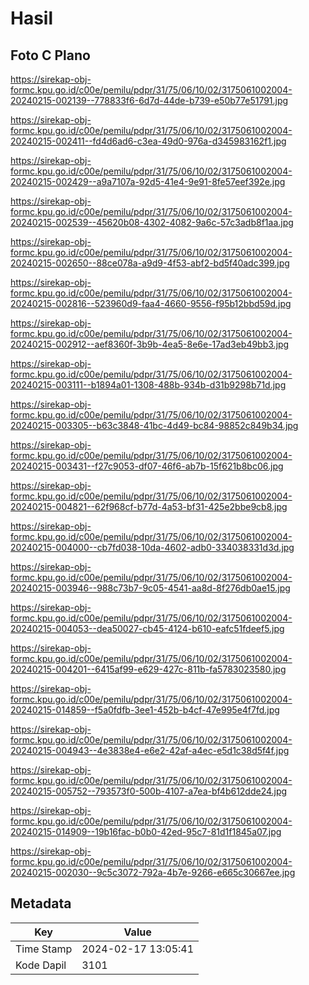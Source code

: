 # Hasil

## Foto C Plano

https://sirekap-obj-formc.kpu.go.id/c00e/pemilu/pdpr/31/75/06/10/02/3175061002004-20240215-002139--778833f6-6d7d-44de-b739-e50b77e51791.jpg

https://sirekap-obj-formc.kpu.go.id/c00e/pemilu/pdpr/31/75/06/10/02/3175061002004-20240215-002411--fd4d6ad6-c3ea-49d0-976a-d345983162f1.jpg

https://sirekap-obj-formc.kpu.go.id/c00e/pemilu/pdpr/31/75/06/10/02/3175061002004-20240215-002429--a9a7107a-92d5-41e4-9e91-8fe57eef392e.jpg

https://sirekap-obj-formc.kpu.go.id/c00e/pemilu/pdpr/31/75/06/10/02/3175061002004-20240215-002539--45620b08-4302-4082-9a6c-57c3adb8f1aa.jpg

https://sirekap-obj-formc.kpu.go.id/c00e/pemilu/pdpr/31/75/06/10/02/3175061002004-20240215-002650--88ce078a-a9d9-4f53-abf2-bd5f40adc399.jpg

https://sirekap-obj-formc.kpu.go.id/c00e/pemilu/pdpr/31/75/06/10/02/3175061002004-20240215-002816--523960d9-faa4-4660-9556-f95b12bbd59d.jpg

https://sirekap-obj-formc.kpu.go.id/c00e/pemilu/pdpr/31/75/06/10/02/3175061002004-20240215-002912--aef8360f-3b9b-4ea5-8e6e-17ad3eb49bb3.jpg

https://sirekap-obj-formc.kpu.go.id/c00e/pemilu/pdpr/31/75/06/10/02/3175061002004-20240215-003111--b1894a01-1308-488b-934b-d31b9298b71d.jpg

https://sirekap-obj-formc.kpu.go.id/c00e/pemilu/pdpr/31/75/06/10/02/3175061002004-20240215-003305--b63c3848-41bc-4d49-bc84-98852c849b34.jpg

https://sirekap-obj-formc.kpu.go.id/c00e/pemilu/pdpr/31/75/06/10/02/3175061002004-20240215-003431--f27c9053-df07-46f6-ab7b-15f621b8bc06.jpg

https://sirekap-obj-formc.kpu.go.id/c00e/pemilu/pdpr/31/75/06/10/02/3175061002004-20240215-004821--62f968cf-b77d-4a53-bf31-425e2bbe9cb8.jpg

https://sirekap-obj-formc.kpu.go.id/c00e/pemilu/pdpr/31/75/06/10/02/3175061002004-20240215-004000--cb7fd038-10da-4602-adb0-334038331d3d.jpg

https://sirekap-obj-formc.kpu.go.id/c00e/pemilu/pdpr/31/75/06/10/02/3175061002004-20240215-003946--988c73b7-9c05-4541-aa8d-8f276db0ae15.jpg

https://sirekap-obj-formc.kpu.go.id/c00e/pemilu/pdpr/31/75/06/10/02/3175061002004-20240215-004053--dea50027-cb45-4124-b610-eafc51fdeef5.jpg

https://sirekap-obj-formc.kpu.go.id/c00e/pemilu/pdpr/31/75/06/10/02/3175061002004-20240215-004201--6415af99-e629-427c-811b-fa5783023580.jpg

https://sirekap-obj-formc.kpu.go.id/c00e/pemilu/pdpr/31/75/06/10/02/3175061002004-20240215-014859--f5a0fdfb-3ee1-452b-b4cf-47e995e4f7fd.jpg

https://sirekap-obj-formc.kpu.go.id/c00e/pemilu/pdpr/31/75/06/10/02/3175061002004-20240215-004943--4e3838e4-e6e2-42af-a4ec-e5d1c38d5f4f.jpg

https://sirekap-obj-formc.kpu.go.id/c00e/pemilu/pdpr/31/75/06/10/02/3175061002004-20240215-005752--793573f0-500b-4107-a7ea-bf4b612dde24.jpg

https://sirekap-obj-formc.kpu.go.id/c00e/pemilu/pdpr/31/75/06/10/02/3175061002004-20240215-014909--19b16fac-b0b0-42ed-95c7-81d1f1845a07.jpg

https://sirekap-obj-formc.kpu.go.id/c00e/pemilu/pdpr/31/75/06/10/02/3175061002004-20240215-002030--9c5c3072-792a-4b7e-9266-e665c30667ee.jpg


## Metadata

| Key        | Value               |
| ---------- | ------------------- |
| Time Stamp | 2024-02-17 13:05:41 |
| Kode Dapil | 3101                |



